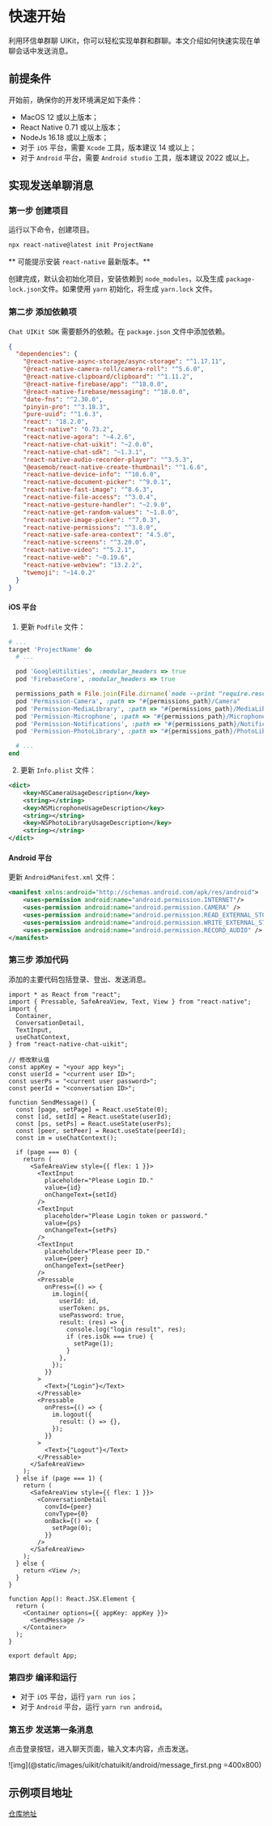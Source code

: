 # 快速开始

<Toc />

利用环信单群聊 UIKit，你可以轻松实现单群和群聊。本文介绍如何快速实现在单聊会话中发送消息。

## 前提条件

开始前，确保你的开发环境满足如下条件：

- MacOS 12 或以上版本；
- React Native 0.71 或以上版本；
- NodeJs 16.18 或以上版本；
- 对于 `iOS` 平台，需要 `Xcode` 工具，版本建议 14 或以上；
- 对于 `Android` 平台，需要 `Android studio` 工具，版本建议 2022 或以上。

## 实现发送单聊消息

### 第一步 创建项目

运行以下命令，创建项目。

```sh
npx react-native@latest init ProjectName
```

** 可能提示安装 `react-native` 最新版本。**

创建完成，默认会初始化项目，安装依赖到 `node_modules`，以及生成 `package-lock.json`文件。如果使用 `yarn` 初始化，将生成 `yarn.lock` 文件。

### 第二步 添加依赖项

`Chat UIKit SDK` 需要额外的依赖。在 `package.json` 文件中添加依赖。

```json
{
  "dependencies": {
    "@react-native-async-storage/async-storage": "^1.17.11",
    "@react-native-camera-roll/camera-roll": "^5.6.0",
    "@react-native-clipboard/clipboard": "^1.11.2",
    "@react-native-firebase/app": "^18.0.0",
    "@react-native-firebase/messaging": "^18.0.0",
    "date-fns": "^2.30.0",
    "pinyin-pro": "^3.18.3",
    "pure-uuid": "^1.6.3",
    "react": "18.2.0",
    "react-native": "0.73.2",
    "react-native-agora": "~4.2.6",
    "react-native-chat-uikit": "~2.0.0",
    "react-native-chat-sdk": "~1.3.1",
    "react-native-audio-recorder-player": "^3.5.3",
    "@easemob/react-native-create-thumbnail": "^1.6.6",
    "react-native-device-info": "^10.6.0",
    "react-native-document-picker": "^9.0.1",
    "react-native-fast-image": "^8.6.3",
    "react-native-file-access": "^3.0.4",
    "react-native-gesture-handler": "~2.9.0",
    "react-native-get-random-values": "~1.8.0",
    "react-native-image-picker": "^7.0.3",
    "react-native-permissions": "^3.8.0",
    "react-native-safe-area-context": "4.5.0",
    "react-native-screens": "^3.20.0",
    "react-native-video": "^5.2.1",
    "react-native-web": "~0.19.6",
    "react-native-webview": "13.2.2",
    "twemoji": "~14.0.2"
  }
}
```

#### iOS 平台

1. 更新 `Podfile` 文件：

```ruby
# ...
target 'ProjectName' do
  # ...

  pod 'GoogleUtilities', :modular_headers => true
  pod 'FirebaseCore', :modular_headers => true

  permissions_path = File.join(File.dirname(`node --print "require.resolve('react-native-permissions/package.json')"`), "ios")
  pod 'Permission-Camera', :path => "#{permissions_path}/Camera"
  pod 'Permission-MediaLibrary', :path => "#{permissions_path}/MediaLibrary"
  pod 'Permission-Microphone', :path => "#{permissions_path}/Microphone"
  pod 'Permission-Notifications', :path => "#{permissions_path}/Notifications"
  pod 'Permission-PhotoLibrary', :path => "#{permissions_path}/PhotoLibrary"

  # ...
end
```

2. 更新 `Info.plist` 文件：

```xml
<dict>
	<key>NSCameraUsageDescription</key>
	<string></string>
	<key>NSMicrophoneUsageDescription</key>
	<string></string>
	<key>NSPhotoLibraryUsageDescription</key>
	<string></string>
</dict>
```

#### Android 平台

更新 `AndroidManifest.xml` 文件：

```xml
<manifest xmlns:android="http://schemas.android.com/apk/res/android">
    <uses-permission android:name="android.permission.INTERNET"/>
    <uses-permission android:name="android.permission.CAMERA" />
    <uses-permission android:name="android.permission.READ_EXTERNAL_STORAGE" />
    <uses-permission android:name="android.permission.WRITE_EXTERNAL_STORAGE" />
    <uses-permission android:name="android.permission.RECORD_AUDIO" />
</manifest>
```

### 第三步 添加代码

添加的主要代码包括登录、登出、发送消息。

```tsx
import * as React from "react";
import { Pressable, SafeAreaView, Text, View } from "react-native";
import {
  Container,
  ConversationDetail,
  TextInput,
  useChatContext,
} from "react-native-chat-uikit";

// 修改默认值
const appKey = "<your app key>";
const userId = "<current user ID>";
const userPs = "<current user password>";
const peerId = "<conversation ID>";

function SendMessage() {
  const [page, setPage] = React.useState(0);
  const [id, setId] = React.useState(userId);
  const [ps, setPs] = React.useState(userPs);
  const [peer, setPeer] = React.useState(peerId);
  const im = useChatContext();

  if (page === 0) {
    return (
      <SafeAreaView style={{ flex: 1 }}>
        <TextInput
          placeholder="Please Login ID."
          value={id}
          onChangeText={setId}
        />
        <TextInput
          placeholder="Please Login token or password."
          value={ps}
          onChangeText={setPs}
        />
        <TextInput
          placeholder="Please peer ID."
          value={peer}
          onChangeText={setPeer}
        />
        <Pressable
          onPress={() => {
            im.login({
              userId: id,
              userToken: ps,
              usePassword: true,
              result: (res) => {
                console.log("login result", res);
                if (res.isOk === true) {
                  setPage(1);
                }
              },
            });
          }}
        >
          <Text>{"Login"}</Text>
        </Pressable>
        <Pressable
          onPress={() => {
            im.logout({
              result: () => {},
            });
          }}
        >
          <Text>{"Logout"}</Text>
        </Pressable>
      </SafeAreaView>
    );
  } else if (page === 1) {
    return (
      <SafeAreaView style={{ flex: 1 }}>
        <ConversationDetail
          convId={peer}
          convType={0}
          onBack={() => {
            setPage(0);
          }}
        />
      </SafeAreaView>
    );
  } else {
    return <View />;
  }
}

function App(): React.JSX.Element {
  return (
    <Container options={{ appKey: appKey }}>
      <SendMessage />
    </Container>
  );
}

export default App;
```

### 第四步 编译和运行

- 对于 `iOS` 平台，运行 `yarn run ios`； 
- 对于 `Android` 平台，运行 `yarn run android`。

### 第五步 发送第一条消息

点击登录按钮，进入聊天页面，输入文本内容，点击发送。

![img](@static/images/uikit/chatuikit/android/message_first.png =400x800) 

## 示例项目地址

[仓库地址](https://github.com/AsteriskZuo/TestRNUIKIT)